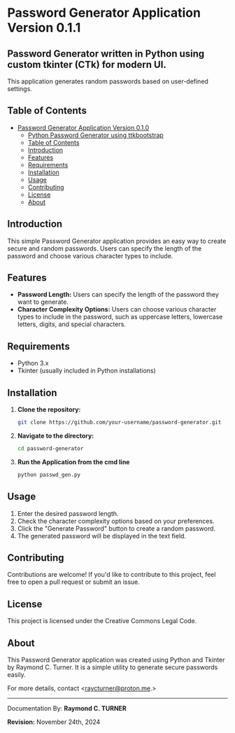 # Password Generator Application Version 0.1.1

## Password Generator written in Python using custom tkinter (CTk) for modern UI.

This application generates random passwords based on user-defined settings.

## Table of Contents

- [Password Generator Application Version 0.1.0](#password-generator-application-version-0.101)
  - [Python Password Generator using ttkbootstrap](#python-password-generator-using-ttkbootstrap)
  - [Table of Contents](#table-of-contents)
  - [Introduction](#introduction)
  - [Features](#features)
  - [Requirements](#requirements)
  - [Installation](#installation)
  - [Usage](#usage)
  - [Contributing](#contributing)
  - [License](#license)
  - [About](#about)

## Introduction

This simple Password Generator application provides an easy way to create secure and random passwords. Users can specify the length of the password and choose various character types to include.

## Features

- **Password Length:** Users can specify the length of the password they want to generate.
- **Character Complexity Options:** Users can choose various character types to include in the password, such as uppercase letters, lowercase letters, digits, and special characters.

## Requirements

- Python 3.x
- Tkinter (usually included in Python installations)

## Installation

1. **Clone the repository:**

   ```bash
   git clone https://github.com/your-username/password-generator.git
   ```


2. **Navigate to the directory:**

    ```bash
    cd password-generator
    ```

3. **Run the Application from the cmd line**

    ```bash
    python passwd_gen.py
    ```
## Usage
1. Enter the desired password length.
2. Check the character complexity options based on your preferences.
3. Click the "Generate Password" button to create a random password.
4. The generated password will be displayed in the text field.

## Contributing
Contributions are welcome! If you'd like to contribute to this project, feel free to open a pull request or submit an issue.

## License
This project is licensed under the Creative Commons Legal Code.

## About
This Password Generator application was created using Python and Tkinter by Raymond C. Turner. It is a simple utility to generate secure passwords easily.

For more details, contact <raycturner@proton.me.>


---

Documentation By: **Raymond C. TURNER**

**Revision:** November 24th, 2024
